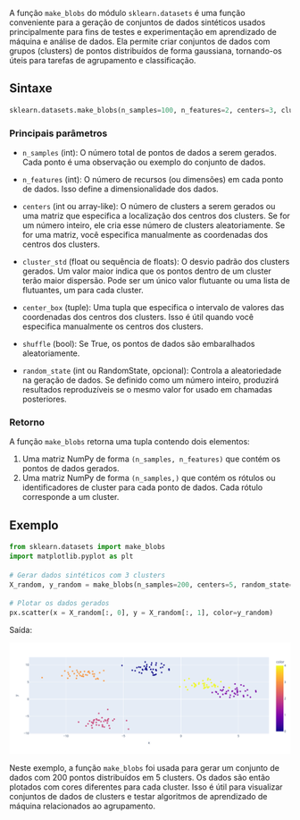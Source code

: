 A função `make_blobs` do módulo `sklearn.datasets` é uma função conveniente para a geração de conjuntos de dados sintéticos usados principalmente para fins de testes e experimentação em aprendizado de máquina e análise de dados. Ela permite criar conjuntos de dados com grupos (clusters) de pontos distribuídos de forma gaussiana, tornando-os úteis para tarefas de agrupamento e classificação.

## Sintaxe

```python
sklearn.datasets.make_blobs(n_samples=100, n_features=2, centers=3, cluster_std=1.0, center_box=(-10.0, 10.0), shuffle=True, random_state=None)
```

### Principais parâmetros

- `n_samples` (int): O número total de pontos de dados a serem gerados. Cada ponto é uma observação ou exemplo do conjunto de dados.

- `n_features` (int): O número de recursos (ou dimensões) em cada ponto de dados. Isso define a dimensionalidade dos dados.

- `centers` (int ou array-like): O número de clusters a serem gerados ou uma matriz que especifica a localização dos centros dos clusters. Se for um número inteiro, ele cria esse número de clusters aleatoriamente. Se for uma matriz, você especifica manualmente as coordenadas dos centros dos clusters.

- `cluster_std` (float ou sequência de floats): O desvio padrão dos clusters gerados. Um valor maior indica que os pontos dentro de um cluster terão maior dispersão. Pode ser um único valor flutuante ou uma lista de flutuantes, um para cada cluster.

- `center_box` (tuple): Uma tupla que especifica o intervalo de valores das coordenadas dos centros dos clusters. Isso é útil quando você especifica manualmente os centros dos clusters.

- `shuffle` (bool): Se True, os pontos de dados são embaralhados aleatoriamente.

- `random_state` (int ou RandomState, opcional): Controla a aleatoriedade na geração de dados. Se definido como um número inteiro, produzirá resultados reproduzíveis se o mesmo valor for usado em chamadas posteriores.

### Retorno

A função `make_blobs` retorna uma tupla contendo dois elementos:

1. Uma matriz NumPy de forma `(n_samples, n_features)` que contém os pontos de dados gerados.
2. Uma matriz NumPy de forma `(n_samples,)` que contém os rótulos ou identificadores de cluster para cada ponto de dados. Cada rótulo corresponde a um cluster.

## Exemplo

```python
from sklearn.datasets import make_blobs
import matplotlib.pyplot as plt

# Gerar dados sintéticos com 3 clusters
X_random, y_random = make_blobs(n_samples=200, centers=5, random_state=42)

# Plotar os dados gerados
px.scatter(x = X_random[:, 0], y = X_random[:, 1], color=y_random)
```

Saída:

![](./assets/exemplo-dados-gerados-pela-funcao-make-blobs.png)

Neste exemplo, a função `make_blobs` foi usada para gerar um conjunto de dados com 200 pontos distribuídos em 5 clusters. Os dados são então plotados com cores diferentes para cada cluster. Isso é útil para visualizar conjuntos de dados de clusters e testar algoritmos de aprendizado de máquina relacionados ao agrupamento.